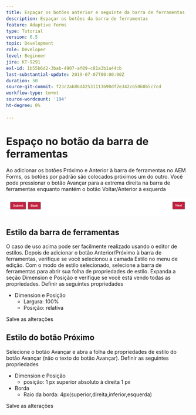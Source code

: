 ```yaml
---
title: Espaçar os botões anterior e seguinte da barra de ferramentas
description: Espaçar os botões da barra de ferramentas
feature: Adaptive Forms
type: Tutorial
version: 6.5
topic: Development
role: Developer
level: Beginner
jira: KT-9291
exl-id: 1b55b6d2-3bab-4907-af89-c81a3b1a44cb
last-substantial-update: 2019-07-07T00:00:00Z
duration: 50
source-git-commit: f23c2ab86d42531113690df2e342c65060b5c7cd
workflow-type: tm+mt
source-wordcount: '194'
ht-degree: 0%

---
```


# Espaço no botão da barra de ferramentas

Ao adicionar os botões Próximo e Anterior à barra de ferramentas no AEM Forms, os botões por padrão são colocados próximos um do outro. Você pode pressionar o botão Avançar para a extrema direita na barra de ferramentas enquanto mantém o botão Voltar/Anterior à esquerda

![espaçamento da barra de ferramentas](assets/toolbar-spacing.png)


## Estilo da barra de ferramentas

O caso de uso acima pode ser facilmente realizado usando o editor de estilos. Depois de adicionar o botão Anterior/Próximo à barra de ferramentas, verifique se você selecionou a camada Estilo no menu de edição. Com o modo de estilo selecionado, selecione a barra de ferramentas para abrir sua folha de propriedades de estilo. Expanda a seção Dimension e Posição e verifique se você está vendo todas as propriedades. Definir as seguintes propriedades
* Dimension e Posição
   * Largura: 100%
   * Posição: relativa

Salve as alterações

## Estilo do botão Próximo

Selecione o botão Avançar e abra a folha de propriedades de estilo do botão Avançar (não o texto do botão Avançar). Definir as seguintes propriedades
* Dimension e Posição
   * posição: 1 px superior absoluto à direita 1 px
* Borda
   * Raio da borda: 4px(superior,direita,inferior,esquerda)

Salve as alterações
